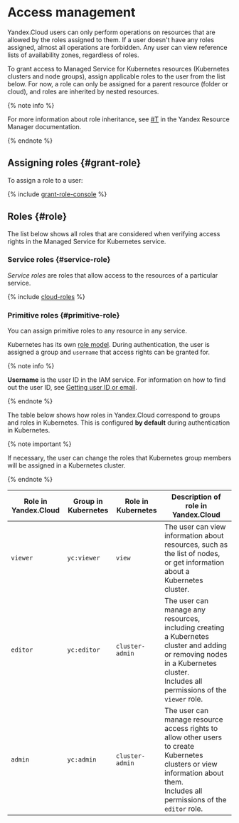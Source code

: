 # Access management

Yandex.Cloud users can only perform operations on resources that are allowed by the roles assigned to them. If a user doesn't have any roles assigned, almost all operations are forbidden. Any user can view reference lists of availability zones, regardless of roles.

To grant access to Managed Service for Kubernetes resources (Kubernetes clusters and node groups), assign applicable roles to the user from the list below. For now, a role can only be assigned for a parent resource (folder or cloud), and roles are inherited by nested resources.

{% note info %}

For more information about role inheritance, see [#T](../../resource-manager/concepts/resources-hierarchy.md#access-rights-inheritance) in the Yandex Resource Manager documentation.

{% endnote %}

## Assigning roles {#grant-role}

To assign a role to a user:

{% include [grant-role-console](../../_includes/grant-role-console.md) %}

## Roles {#role}

The list below shows all roles that are considered when verifying access rights in the Managed Service for Kubernetes service.

### Service roles {#service-role}

_Service roles_ are roles that allow access to the resources of a particular service.

{% include [cloud-roles](../../_includes/cloud-roles.md) %}

### Primitive roles {#primitive-role}

You can assign primitive roles to any resource in any service.

Kubernetes has its own [role model](https://kubernetes.io/docs/reference/access-authn-authz/rbac/#default-roles-and-role-bindings). During authentication, the user is assigned a group and `username` that access rights can be granted for.

{% note info %}

**Username** is the user ID in the IAM service. For information on how to find out the user ID, see [Getting user ID or email](../../iam/operations/users/get.md).

{% endnote %}

The table below shows how roles in Yandex.Cloud correspond to groups and roles in Kubernetes. This is configured **by default** during authentication in Kubernetes.

{% note important %}

If necessary, the user can change the roles that Kubernetes group members will be assigned in a Kubernetes cluster.

{% endnote %}

| Role in Yandex.Cloud | Group in Kubernetes | Role in Kubernetes | Description of role in Yandex.Cloud |
| ---- | ---- | ---- | ---- |
| `viewer` | `yc:viewer` | `view` | The user can view information about resources, such as the list of nodes, or get information about a Kubernetes cluster. |
| `editor` | `yc:editor` | `cluster-admin` | The user can manage any resources, including creating a Kubernetes cluster and adding or removing nodes in a Kubernetes cluster.<br/> Includes all permissions of the `viewer` role. |
| `admin` | `yc:admin` | `cluster-admin` | The user can manage resource access rights to allow other users to create Kubernetes clusters or view information about them.<br/> Includes all permissions of the `editor` role. |

